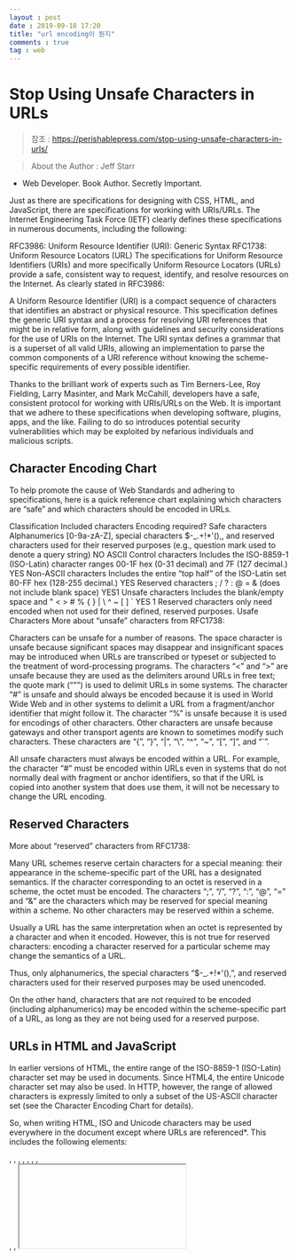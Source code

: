 ```yaml
---
layout : post
date : 2019-09-18 17:20
title: "url encoding이 뭔지"
comments : true
tag : web
---
```


# Stop Using Unsafe Characters in URLs

> 참조 : https://perishablepress.com/stop-using-unsafe-characters-in-urls/

> About the Author : Jeff Starr
- Web Developer. Book Author. Secretly Important.

Just as there are specifications for designing with CSS, HTML, and JavaScript, there are specifications for working with URIs/URLs. The Internet Engineering Task Force (IETF) clearly defines these specifications in numerous documents, including the following:

RFC3986: Uniform Resource Identifier (URI): Generic Syntax
RFC1738: Uniform Resource Locators (URL)
The specifications for Uniform Resource Identifiers (URIs) and more specifically Uniform Resource Locators (URLs) provide a safe, consistent way to request, identify, and resolve resources on the Internet. As clearly stated in RFC3986:

A Uniform Resource Identifier (URI) is a compact sequence of characters that identifies an abstract or physical resource. This specification defines the generic URI syntax and a process for resolving URI references that might be in relative form, along with guidelines and security considerations for the use of URIs on the Internet. The URI syntax defines a grammar that is a superset of all valid URIs, allowing an implementation to parse the common components of a URI reference without knowing the scheme-specific requirements of every possible identifier.

Thanks to the brilliant work of experts such as Tim Berners-Lee, Roy Fielding, Larry Masinter, and Mark McCahill, developers have a safe, consistent protocol for working with URIs/URLs on the Web. It is important that we adhere to these specifications when developing software, plugins, apps, and the like. Failing to do so introduces potential security vulnerabilities which may be exploited by nefarious individuals and malicious scripts.

## Character Encoding Chart

To help promote the cause of Web Standards and adhering to specifications, here is a quick reference chart explaining which characters are “safe” and which characters should be encoded in URLs.

Classification	Included characters	Encoding required?
Safe characters	Alphanumerics [0-9a-zA-Z], special characters $-_.+!*'(),, and reserved characters used for their reserved purposes (e.g., question mark used to denote a query string)	NO
ASCII Control characters	Includes the ISO-8859-1 (ISO-Latin) character ranges 00-1F hex (0-31 decimal) and 7F (127 decimal.)	YES
Non-ASCII characters	Includes the entire “top half” of the ISO-Latin set 80-FF hex (128-255 decimal.)	YES
Reserved characters	; / ? : @ = & (does not include blank space)	YES1
Unsafe characters	Includes the blank/empty space and " < > # % { } | \ ^ ~ [ ] `	YES
1 Reserved characters only need encoded when not used for their defined, reserved purposes.
Usafe Characters
More about “unsafe” characters from RFC1738:

Characters can be unsafe for a number of reasons. The space character is unsafe because significant spaces may disappear and insignificant spaces may be introduced when URLs are transcribed or typeset or subjected to the treatment of word-processing programs. The characters “<” and “>” are unsafe because they are used as the delimiters around URLs in free text; the quote mark (“"”) is used to delimit URLs in some systems. The character “#” is unsafe and should always be encoded because it is used in World Wide Web and in other systems to delimit a URL from a fragment/anchor identifier that might follow it. The character “%” is unsafe because it is used for encodings of other characters. Other characters are unsafe because gateways and other transport agents are known to sometimes modify such characters. These characters are “{”, “}”, “|”, “\”, “^”, “~”, “[”, “]”, and “`”.

All unsafe characters must always be encoded within a URL. For example, the character “#” must be encoded within URLs even in systems that do not normally deal with fragment or anchor identifiers, so that if the URL is copied into another system that does use them, it will not be necessary to change the URL encoding.

## Reserved Characters

More about “reserved” characters from RFC1738:

Many URL schemes reserve certain characters for a special meaning: their appearance in the scheme-specific part of the URL has a designated semantics. If the character corresponding to an octet is reserved in a scheme, the octet must be encoded. The characters “;”, “/”, “?”, “:”, “@”, “=” and “&” are the characters which may be reserved for special meaning within a scheme. No other characters may be reserved within a scheme.

Usually a URL has the same interpretation when an octet is represented by a character and when it encoded. However, this is not true for reserved characters: encoding a character reserved for a particular scheme may change the semantics of a URL.

Thus, only alphanumerics, the special characters “$-_.+!*'(),”, and reserved characters used for their reserved purposes may be used unencoded.

On the other hand, characters that are not required to be encoded (including alphanumerics) may be encoded within the scheme-specific part of a URL, as long as they are not being used for a reserved purpose.

## URLs in HTML and JavaScript

In earlier versions of HTML, the entire range of the ISO-8859-1 (ISO-Latin) character set may be used in documents. Since HTML4, the entire Unicode character set may also be used. In HTTP, however, the range of allowed characters is expressly limited to only a subset of the US-ASCII character set (see the Character Encoding Chart for details).

So, when writing HTML, ISO and Unicode characters may be used everywhere in the document except where URLs are referenced*. This includes the following elements:

<a>, <applet>, <area>, <base>, <bgsound>, <body>,
<embed>, <form>, <frame>, <iframe>, <img>, <input>, <link>,
<object>, <script>, <table>, <td>, <th>, <tr>
* Update: As Mathias explains, “it’s perfectly okay to leave those symbols unencoded, as browsers will take care of them as per the URL parsing algorithm in the HTML spec.”
As flexible as HTML is in terms of which characters may be used, there are strict limits to which characters may be used when referencing URLs. This limitation applies not only to URLs used in HTML, but also to URLs referenced in any coding language (e.g., JavaScript, PHP, Perl, etc.).

## Unsafe Characters in WordPress

In version 3.5, WordPress uses improper, unencoded URLs to enqueue JavaScript libraries. Specifically, in the WP Admin area, various URLs are called using square brakets “[” and “]”, which are clearly classified as unsafe characters. Here is an example:

http://example.com/wp-admin/load-scripts.php?c=1&load[]=swfobject,jquery,utils&ver=3.5
Also affecting the WordPress Admin, here is an example of unsafe characters in URLs, pointed out in this comment:

http://test.site/wp-admin/post.php?t=1347548645469?t=1347548651124?t=1347548656685?t=1347548662469?t=1347548672300?t=1347548681615?
“Special-use” specifies that the question mark “?” is reserved for the denotation of a query string, but must be encoded for any other purpose. Unfortunately, WordPress is including multiple unencoded question marks for URLs involved with its “preview” functionality. In other words, in any URL, the first question mark “?” may be unencoded to denote the query string, but subsequent “?” must be encoded.

These errors may not be a huge deal, but they increase potential vulnerability and certainly should be fixed in the next WP update. Likewise, future versions of WordPress should keep URI/URL specifications in mind and verify that all URLs are properly encoded.

## A Dangerous Trend

WordPress isn’t the only popular piece of software that’s not following specification; rather, we’re seeing a disturbing trend wherein big companies such as Google are including unsafe characters in their URLs. Here is a recently reported example:

http://blog.sergeys.us/beer?utm_source=feedburner&amp;utm_medium=feed&amp;utm_campaign=Feed:+SergeySus+(Sergey+Sus+Photography+%C2%BB+Blog)&amp;utm_content=Google+Reader
Notice the unencoded “:”? Apparently Google is including them in URLs for FeedBurner and Google Reader. Hopefully this is just an oversight that will be corrected in a future update.

For more examples of unsafe characters in popular apps and plugins, scan through some of the comments left on my 5G, 6G (beta), and BBQ plugin.

## 5G/6G Blacklist

For the record, the 5G Blacklist, 6G Blacklist (beta) — and all of my blacklists for that matter — are built on the foundation of IETF specifications. As explained in detail here and here, the .htaccess rules used in my G-series firewalls are designed to block malicious URL requests such as those that contain unsafe characters. Other firewall/security plugins and scripts operate in similar fashion, using standards and specifications to determine which URLs are potentially dangerous.

Developers, please stop using unsafe characters in URLs.

Many people rely on such plugins and blacklists to help protect their sites against threatening activity, but such security measures fail when developers ignore specification and include unencoded characters in URLs. Worse, by introducing inconsistency into the system, noncompliant scripts pose a potential security risk and open the doors to attacks.

## WordPress and 5G Blacklist
As mentioned, WordPress 3.5 includes unencoded square brackets in various URLs in the Admin area. As explained, the 5G Blacklist blocks such unsafe characters to help users secure their WP-powered sites. Thus, if you’re running both WordPress and 5G, there will be an issue wherein certain URL requests are denied with a “403 – Forbidden” response.

So, until WordPress can get things fixed up, here is how to modify the 5G Blacklist (don’t even think about modifying any WP core files) to “allow” those unsafe URLs to pass through the firewall.

STEP 1
In the 5G Blacklist, locate this section of code:

```
- 5G:[QUERY STRINGS]
<ifModule mod_rewrite.c>
 RewriteEngine On
 RewriteBase /
 RewriteCond %{QUERY_STRING} (environ|localhost|mosconfig|scanner) [NC,OR]
 RewriteCond %{QUERY_STRING} (menu|mod|path|tag)\=\.?/? [NC,OR]
 RewriteCond %{QUERY_STRING} boot\.ini  [NC,OR]
 RewriteCond %{QUERY_STRING} echo.*kae  [NC,OR]
 RewriteCond %{QUERY_STRING} etc/passwd [NC,OR]
 RewriteCond %{QUERY_STRING} \=\\%27$   [NC,OR]
 RewriteCond %{QUERY_STRING} \=\\\'$    [NC,OR]
 RewriteCond %{QUERY_STRING} \.\./      [NC,OR]
 RewriteCond %{QUERY_STRING} \?         [NC,OR]
 RewriteCond %{QUERY_STRING} \:         [NC,OR]
 RewriteCond %{QUERY_STRING} \[         [NC,OR]
 RewriteCond %{QUERY_STRING} \]         [NC]
 RewriteRule .* - [F]
</ifModule>
```

STEP 2
Replace that entire block of code with this revised version that excludes the rules that block the unsafe characters:

```
- 5G:[QUERY STRINGS]
<ifModule mod_rewrite.c>
 RewriteEngine On
 RewriteBase /
 RewriteCond %{QUERY_STRING} (environ|localhost|mosconfig|scanner) [NC,OR]
 RewriteCond %{QUERY_STRING} (menu|mod|path|tag)\=\.?/? [NC,OR]
 RewriteCond %{QUERY_STRING} boot\.ini  [NC,OR]
 RewriteCond %{QUERY_STRING} echo.*kae  [NC,OR]
 RewriteCond %{QUERY_STRING} etc/passwd [NC,OR]
 RewriteCond %{QUERY_STRING} \=\\%27$   [NC,OR]
 RewriteCond %{QUERY_STRING} \=\\\'$    [NC,OR]
 RewriteCond %{QUERY_STRING} \.\./      [NC,OR]
 RewriteCond %{QUERY_STRING} \?         [NC,OR]
 RewriteCond %{QUERY_STRING} \:         [NC]
 RewriteRule .* - [F]
</ifModule>
```

Done. No further edits should be required, unless you’ve made any of your own modifications.

## Take-home message

When developing for the Web, adherence to standards and protocols is important. By taking the time to properly encode your URLs, you eliminate inconsistency, eliminate vulnerabilities, facilitate extensibility, and ensure proper functionality. Hopefully this article serves as a reminder and helps clear up any confusion about which characters need encoded and why it’s so important to do so.

